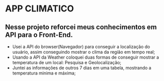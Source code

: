 # APP CLIMATICO
## Nesse projeto reforcei meus conhecimentos em API para o Front-End.

- Usei a API do browser(Navegador) para conseguir a localização do usuário, assim conseguindo mostrar o clima da região em tempo real;
- Usando a API da Weather coloquei duas formas de conseguir mostrar a temperatura de um local: Pesquisa e Geolocalização;
- Juntei as informações de outros 7 dias em uma tabela, mostrando a temperatura minima e máxima;
